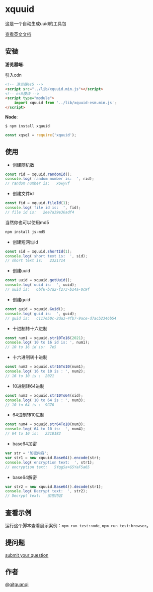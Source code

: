 # xquuid

这是一个自动生成uuid的工具包

[查看英文文档](./README.md)

## 安装

**游览器端**:

引入cdn

```html
<!-- 游览器es5 -->
<script src="../lib/xquuid.min.js"></script>
<!-- es6模块 -->
<script type="module">
    import xquuid from '../lib/xquuid-esm.min.js';
</script>
```

**Node**:

```sh
$ npm install xquuid
```

```js
const xqsql = require('xquuid');
```

## 使用

+ 创建随机数

```js
const rid = xquuid.randomId();
console.log('random number is:  ', rid);
// random number is:   xowyvf
```

+ 创建文件id

```js
const fid = xquuid.fileId(1);
console.log('file id is:  ', fid);
// file id is:   2ee7a39e36adf4
```

当然你也可以使用md5

```sh
npm install js-md5
```

+ 创建短网址id

```js
const sid = xquuid.shortId(1);
console.log('short text is:  ', sid);
// short text is:   2321714
```

+ 创建uuid

```js
const uuid = xquuid.getUuid();
console.log('uuid is:  ', uuid);
// uuid is:   6bf6-b7a2-f273-b14a-0c9f
```

+ 创建guid

```js
const guid = xquuid.Guid();
console.log('guid is:  ', guid);
// guid is:   c117e50c-2da3-4fb7-9ace-d7acb2346b54
```

+ 十进制转十六进制

```js
const num1 = xquuid.str10To16(2021);
console.log('10 to 16 id is: ', num1);
// 10 to 16 id is:  7e5
```

+ 十六进制转十进制

```js
const num2 = xquuid.str16To10(num1);
console.log('16 to 10 is : ', num2);
// 16 to 10 is :  2021
```

+ 10进制转64进制

```js
const num3 = xquuid.str10To64(sid);
console.log('10 to 64 is : ', num3);
// 10 to 64 is :  9GZ0
```

+ 64进制转10进制

```js
const num4 = xquuid.str64To10(num3);
console.log('64 to 10 is:  ', num4);
// 64 to 10 is:   2310182
```

+ base64加密

```js
var str = '加密内容';
var str1 = new xquuid.Base64().encode(str);  
console.log('encryption text:  ', str1);
// encryption text:   5Yqg5a+G5YaF5a65
```

+ base64解密

```js
var str2 = new xquuid.Base64().decode(str1);  
console.log('Decrypt text:  ', str2);
// Decrypt text:   加密内容
```

## 查看示例

运行这个脚本查看展示案例：`npm run test:node`, `npm run test:browser`。

## 提问题

[submit your question](https://github.com/gitguanqi/xquuid/issues/new)

## 作者

[@gitguanqi](https://github.com/gitguanqi)
